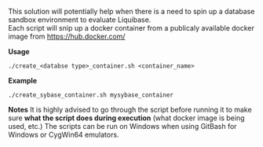 This solution will potentially help when there is a need to spin up a database sandbox environment to evaluate Liquibase. <br>
Each script will snip up a docker container from a publicaly available docker image from https://hub.docker.com/

**Usage** <br>
```console
./create_<databse type>_container.sh <container_name>
```

**Example** <br>
```console
./create_sybase_container.sh mysybase_container
```

**Notes**
It is highly advised to go through the script before running it to make sure **what the script does during execution** (what docker image is being used, etc.)
The scripts can be run on Windows when using GitBash for Windows or CygWin64 emulators.
